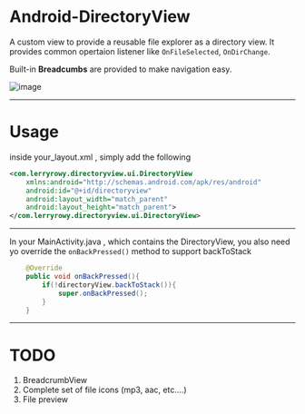Android-DirectoryView
=====================

A custom view to provide a reusable file explorer as a directory view. It provides common opertaion listener like `OnFileSelected`, `OnDirChange`. 

Built-in **Breadcumbs** are provided to make navigation easy.


![image](https://farm6.staticflickr.com/5561/13894271838_1654725523_z.jpg)

--------
Usage
==================
inside your_layout.xml , simply add the following
```xml
<com.lerryrowy.directoryview.ui.DirectoryView 
    xmlns:android="http://schemas.android.com/apk/res/android"
    android:id="@+id/directoryview"
    android:layout_width="match_parent"
    android:layout_height="match_parent">
</com.lerryrowy.directoryview.ui.DirectoryView>
```
-----
In your MainActivity.java , which contains the DirectoryView, you also need yo override the `onBackPressed()` method to support backToStack

```java
	@Override
	public void onBackPressed(){
		if(!directoryView.backToStack()){
			super.onBackPressed();
		}
	}
```

------
TODO
=================
1. BreadcrumbView
2. Complete set of file icons (mp3, aac, etc....)
3. File preview
